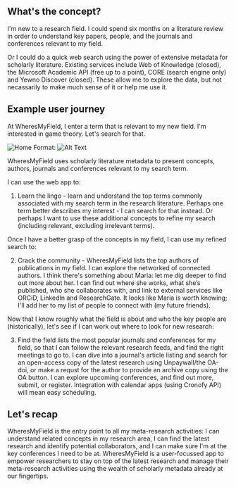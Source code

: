## What's the concept?

I'm new to a research field. I could spend six months on a literature review in order to understand key papers, people, and the journals and conferences relevant to my field.

Or I could do a quick web search using the power of extensive metadata for scholarly literature. Existing services include Web of Knowledge (closed), the Microsoft Academic API (free up to a point), CORE (search engine only) and Yewno Discover (closed). These allow me to explore the data, but not necassarily to make much sense of it or help me use it.

## Example user journey

At WheresMyField, I enter a term that is relevant to my new field. I'm interested in game theory. Let's search for that.

![Home](WheresMyField/User_Journey_Vision/home.png)
Format: ![Alt Text](url)


WheresMyField uses scholarly literature metadata to present concepts, authors, journals and conferences relevant to my search term.

I can use the web app to:

1. Learn the lingo - learn and understand the top terms commonly associated with my search term in the research literature. Perhaps one term better describes my interest - I can search for that instead. Or perhaps I want to use these additional concepts to refine my search (including relevant, excluding irrelevant terms).

Once I have a better grasp of the concepts in my field, I can use my refined search to:

2. Crack the community - WheresMyField lists the top authors of publications in my field. I can explore the networked of connected authors. I think there's something about Maria: let me dig deeper to find out more about her. I can find out where she works, what she’s published, who she collaborates with, and link to external services like ORCiD, LinkedIn and ResearchGate. It looks like Maria is worth knowing; I'll add her to my list of people to connect with (my future friends).

Now that I know roughly what the field is about and who the key people are (historically), let's see if I can work out where to look for new research:

3. Find the field lists the most popular journals and conferences for my field, so that I can follow the relevant research feeds, and find the right meetings to go to. I can dive into a journal's article listing and search for an open-access copy of the latest research using Unpaywall/the OA-doi, or make a requst for the author to provide an archive copy using the OA button. I can explore upcoming conferences, and find out more, submit, or register. Integration with calendar apps (using Cronofy API) will mean easy scheduling.

## Let's recap
WheresMyField is the entry point to all my meta-research activities: I can understand related concepts in my research area, I can find the latest research and identify potential collaborators, and I can make sure I'm at the key conferences I need to be at. WheresMyField is a user-focussed app to empower researchers to stay on top of the latest research and manage their meta-research activities using the wealth of scholarly metadata already at our fingertips.
